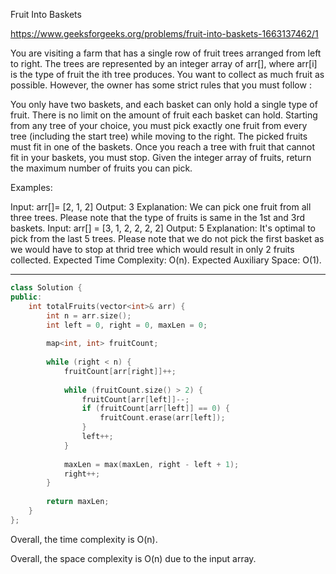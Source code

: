 Fruit Into Baskets

https://www.geeksforgeeks.org/problems/fruit-into-baskets-1663137462/1

You are visiting a farm that has a single row of fruit trees arranged from left to right. The trees are represented by an integer array of arr[], where arr[i]  is the type of fruit the ith tree produces.
You want to collect as much fruit as possible. However, the owner has some strict rules that you must follow :

You only have two baskets, and each basket can only hold a single type of fruit. There is no limit on the amount of fruit each basket can hold.
Starting from any tree of your choice, you must pick exactly one fruit from every tree (including the start tree) while moving to the right. The picked fruits must fit in one of the baskets.
Once you reach a tree with fruit that cannot fit in your baskets, you must stop.
Given the integer array of fruits, return the maximum number of fruits you can pick.

Examples:

Input: arr[]= [2, 1, 2]
Output: 3
Explanation: We can pick one fruit from all three trees. Please note that the type of fruits is same in the 1st and 3rd baskets.
Input: arr[] = [3, 1, 2, 2, 2, 2]
Output: 5
Explanation: It's optimal to pick from the last 5 trees. Please note that we do not pick the first basket as we would have to stop at thrid tree which would result in only 2 fruits collected.
Expected Time Complexity: O(n).
Expected Auxiliary Space: O(1).

---
```cpp
class Solution {
public:
    int totalFruits(vector<int>& arr) {
        int n = arr.size();
        int left = 0, right = 0, maxLen = 0;
        
        map<int, int> fruitCount;
        
        while (right < n) {
            fruitCount[arr[right]]++;
            
            while (fruitCount.size() > 2) {
                fruitCount[arr[left]]--;
                if (fruitCount[arr[left]] == 0) {
                    fruitCount.erase(arr[left]);
                }
                left++;
            }
            
            maxLen = max(maxLen, right - left + 1);
            right++;
        }
        
        return maxLen;
    }
};

```

Overall, the time complexity is O(n).

Overall, the space complexity is O(n) due to the input array.
